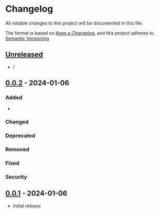 # Changelog

All notable changes to this project will be documented in this file.

The format is based on [Keep a Changelog],
and this project adheres to [Semantic Versioning].

## [Unreleased]

- /

## [0.0.2] - 2024-01-06

### Added

-

### Changed

### Deprecated

### Removed

### Fixed

### Security

## [0.0.1] - 2024-01-06

- initial release

<!-- Links -->
[keep a changelog]: https://keepachangelog.com/en/1.0.0/
[semantic versioning]: https://semver.org/spec/v2.0.0.html

<!-- Versions -->
[unreleased]: https://github.com/lundeen-bryan/Repository/compare/v0.0.2...HEAD
[0.0.2]: https://github.com/lundeen-bryan/Repository/compare/v0.0.1...v0.0.2
[0.0.1]: https://github.com/lundeen-bryan/Repository/releases/tag/v0.0.1